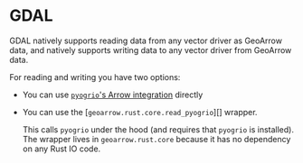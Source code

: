 # GDAL

GDAL natively supports reading data from any vector driver as GeoArrow data, and natively supports writing data to any vector driver from GeoArrow data.

For reading and writing you have two options:

- You can use [`pyogrio`'s Arrow integration](https://pyogrio.readthedocs.io/en/latest/api.html#arrow-integration) directly
- You can use the [`geoarrow.rust.core.read_pyogrio`][] wrapper.

    This calls `pyogrio` under the hood (and requires that `pyogrio` is installed). The wrapper lives in `geoarrow.rust.core` because it has no dependency on any Rust IO code.
